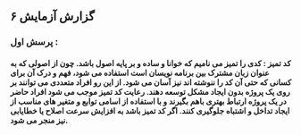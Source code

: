 ## گزارش آزمایش ۶

### پرسش اول :

#### کد تمیز : کدی را تمیز می نامیم که خوانا و ساده و بر پایه اصول باشد. چون از اصولی که به عنوان زبان مشترک بین برنامه نویسان است استفاده می شود، فهم و درک آن برای کسانی که حتی آن کد را ننوشته اند نیز آسان می شود. از این رو افراد متعددی می توانند بر روی یک پروژه بدون ایجاد مشکل توسعه دهند. رعایت کد تمیز موجب می شود افراد حاضر در یک پروژه ارتباط بهتری باهم بگیرند و با استفاده از اسامی توابع و متغیر های مناسب از ایجاد تداخل و اشتباه جلوگیری کنند. اگر کد تمیز باشد به افزایش سرعت اصلاح یا خطایابی نیز منجر می شود.
